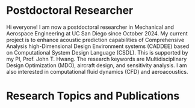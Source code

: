 # Postdoctoral Researcher

Hi everyone! I am now a postdoctoral researcher in Mechanical and Aerospace Engineering at UC San Diego since October 2024. My current project is to enhance acoustic prediction capabilities of Comprehensive Analysis high-Dimensional Design Environment systems (CADDEE) based on Computational System Design Language (CSDL). This is supported by my PI, Prof. John T. Hwang. The research keywords are Multidisciplinary Design Optimization (MDO), aircraft design, and sensitivity analysis. I am also interested in computational fluid dynamics (CFD) and aeroacoustics.

# Research Topics and Publications

